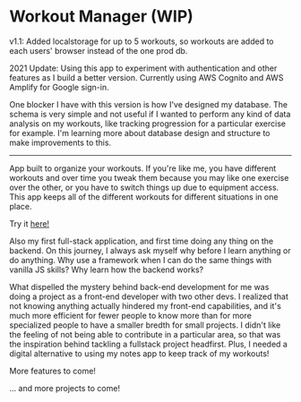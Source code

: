 # Workout Manager (WIP)

v1.1: Added localstorage for up to 5 workouts, so workouts are added to each users' browser instead of the one prod db.

2021 Update: Using this app to experiment with authentication and other features as I build a better version. Currently using AWS Cognito and AWS Amplify for Google sign-in.

One blocker I have with this version is how I've designed my database. The schema is very simple and not useful if I wanted to perform any kind of data analysis on my workouts, like tracking progression for a particular exercise for example.
I'm learning more about database design and structure to make improvements to this.

-------------------------------------------------------------------------------------------------------------------------

App built to organize your workouts. If you're like me, you have different workouts and over time you tweak them because
you may like one exercise over the other, or you have to switch things up due to equipment access.
This app keeps all of the different workouts for different situations in one place.

Try it [here!](https://flamboyant-golick-e73a92.netlify.app/)

Also my first full-stack application, and first time doing any thing on the backend. On this journey, I always ask myself why before I learn anything or do anything. Why use a framework when I can do the same things with vanilla JS skills?
Why learn how the backend works?

What dispelled the mystery behind back-end development for me was doing a project as a front-end developer with two other devs. I realized that not knowing anything actually hindered my front-end capabilities, and it's much more efficient for fewer people to know more than for more specialized people to have a smaller bredth for small projects. I didn't like the feeling of not being able to contribute in a particular area, so that was the inspiration behind tackling a fullstack project headfirst. Plus, I needed a digital alternative to using my notes app to keep track of my workouts!

More features to come!

... and more projects to come!
